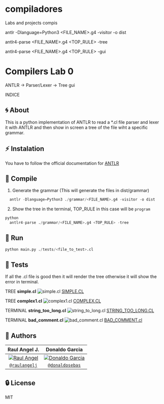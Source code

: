# compiladores
Labs and projects compis

antlr -Dlanguage=Python3 <FILE_NAME>.g4 -visitor -o dist 

antlr4-parse <FILE_NAME>.g4 <TOP_RULE> -tree

antlr4-parse <FILE_NAME>.g4 <TOP_RULE> -gui

# Compilers Lab 0

ANTLR -> Parser/Lexer -> Tree gui

INDICE

## :cyclone: About

This is a python implementation of ANTLR to read a *.cl file parser and lexer it with ANTLR and then show in screen a tree of the file wiht a specific grammar.

## :zap: Instalation

You have to follow the official documentation for [ANTLR](https://github.com/antlr/antlr4/blob/master/doc/index.md)

## :electric_plug: Compile

1. Generate the grammar (This will generate the files in dist/grammar)

```python
  antlr -Dlanguage=Python3 ./grammar/<FILE_NAME>.g4 -visitor -o dist
```

2. Show the tree in the terminal, TOP_RULE in this case will be `program`

``` python
python
  antlr4-parse ./grammar/<FILE_NAME>.g4 <TOP_RULE> -tree
```

## :rocket: Run

``` python
python main.py ./tests/<file_to_test>.cl
```

## :bookmark: Tests

If all the .cl file is good then it will render the tree otherwise it will show the error in terminal.

TREE **simple.cl**
<img title='simple.cl' alt='simple.cl' src='https://raw.githubusercontent.com/raulangelj/compiladores/feat/lab0/assets/simple.png?token=GHSAT0AAAAAACFG5E55ITQMTVFJWJ2J4KWCZFWEY4Q'>
[SIMPLE.CL](https://raw.githubusercontent.com/raulangelj/compiladores/feat/lab0/assets/simple.png?token=GHSAT0AAAAAACFG5E55ITQMTVFJWJ2J4KWCZFWEY4Q)

TREE **complex1.cl**
<img title='comple1.cl' alt='complex1.cl' src='https://raw.githubusercontent.com/raulangelj/compiladores/feat/lab0/assets/complex1.png?token=GHSAT0AAAAAACFG5E54IQVWIQBYICW22CNIZFWEZTQ'>
[COMPLEX.CL](https://raw.githubusercontent.com/raulangelj/compiladores/feat/lab0/assets/complex1.png?token=GHSAT0AAAAAACFG5E54IQVWIQBYICW22CNIZFWEZTQ)

TERMINAL **string_too_long.cl**
<img title='string_to_long.cl' alt='string_to_long.cl' src='https://raw.githubusercontent.com/raulangelj/compiladores/feat/lab0/assets/string_too_long.png?token=GHSAT0AAAAAACFG5E546OWQPDGWWAYQILKYZFWE2YQ'>
[STRING_TOO_LONG.CL](https://raw.githubusercontent.com/raulangelj/compiladores/feat/lab0/assets/string_too_long.png?token=GHSAT0AAAAAACFG5E546OWQPDGWWAYQILKYZFWE2YQ)

TERMINAL **bad_comment.cl**
<img title='bad_comment.cl' alt='bad_comment.cl' src='https://raw.githubusercontent.com/raulangelj/compiladores/feat/lab0/assets/bad_comment.png?token=GHSAT0AAAAAACFG5E54TK42WLEIPECHTTH4ZFWE2BQ'>
[BAD_COMMENT.cl](https://raw.githubusercontent.com/raulangelj/compiladores/feat/lab0/assets/bad_comment.png?token=GHSAT0AAAAAACFG5E54TK42WLEIPECHTTH4ZFWE2BQ)

## :star2: Authors

| Raul Angel J. | Donaldo Garcia |
| :---: |:---:|
| [![Raul Angel](https://avatars0.githubusercontent.com/u/46568595?s=200&u=c1481289dc10f8babb1bdd0853e0bcf82a213d26&v=4)](https://github.com/raulangelj)    | [![Donaldo Garcia](https://avatars1.githubusercontent.com/u/54748964?s=200&u=5e617360d13f87fa6d62022e81bab94ebf50c4e3&v=4)](https://github.com/donaldosebas) |
| <a href="https://github.com/raulangelj" target="_blank">`@raulangelj`</a> | <a href="https://github.com/donaldosebas" target="_blank">`@donaldosebas`</a> |

## :lock: License

MIT
